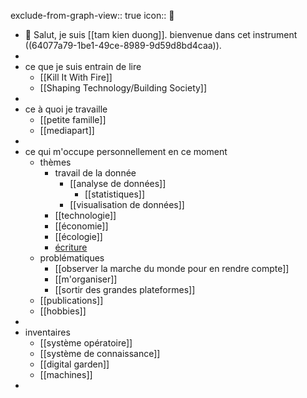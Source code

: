 exclude-from-graph-view:: true
icon:: 🧭

- 👋 Salut, je suis [[tam kien duong]].
  bienvenue dans cet instrument ((64077a79-1be1-49ce-8989-9d59d8bd4caa)).
-
- ce que je suis entrain de lire
	- [[Kill It With Fire]]
	- [[Shaping Technology/Building Society]]
-
- ce à quoi je travaille
	- [[petite famille]]
	- [[mediapart]]
-
- ce qui m'occupe personnellement en ce moment
	- thèmes
		- travail de la donnée
			- [[analyse de données]]
				- [[statistiques]]
			- [[visualisation de données]]
		- [[technologie]]
		- [[économie]]
		- [[écologie]]
		- [écriture]([[écrire]])
	- problématiques
		- [[observer la marche du monde pour en rendre compte]]
		- [[m'organiser]]
		- [[sortir des grandes plateformes]]
	- [[publications]]
	- [[hobbies]]
-
- inventaires
	- [[système opératoire]]
	- [[système de connaissance]]
	- [[digital garden]]
	- [[machines]]
-